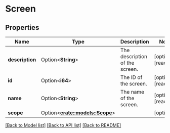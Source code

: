 # Screen

## Properties

Name | Type | Description | Notes
------------ | ------------- | ------------- | -------------
**description** | Option<**String**> | The description of the screen. | [optional][readonly]
**id** | Option<**i64**> | The ID of the screen. | [optional][readonly]
**name** | Option<**String**> | The name of the screen. | [optional][readonly]
**scope** | Option<[**crate::models::Scope**](Scope.md)> |  | [optional]

[[Back to Model list]](../README.md#documentation-for-models) [[Back to API list]](../README.md#documentation-for-api-endpoints) [[Back to README]](../README.md)


